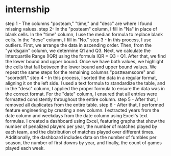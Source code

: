 # internship
step 1 - The columns "posteam," "time," and "desc" are where I found missing values.
step 2- In the "posteam" column, I fill in "Na" in place of blank cells. In the "time" column, I use the median formula to replace blank cells. In the "desc" column, I fill in "No."
step 3 - In this process, I use outliers. First, we arrange the data in ascending order. Then, from the "yardsgain" column, we determine Q1 and Q3. Next, we calculate the Interquartile Range (IQR) using the formula IQR = Q3 - Q1. After that, we find the lower bound and upper bound. Once we have both values, we highlight the cells that fall between the lower bound and upper bound values. We repeat the same steps for the remaining columns "postteamscore" and "scorediff."
step 4 - In this process, I sorted the data in a regular format, aligning it on the left side. I used a text formula to standardize the table, and in the "desc" column, I applied the proper formula to ensure the data was in the correct format. For the "date" column, I ensured that all entries were formatted consistently throughout the entire column.
step 5 - After that, I removed all duplicates from the entire table.
step 6 - After that, I performed feature engineering by creating a new column. I extracted years from the date column and weekdays from the date column using Excel's text formulas.
I created a dashboard using Excel, featuring graphs that show the number of penalized players per year, the number of matches played by each team, and the distribution of matches played over different times. Additionally, the dashboard includes data on the number of fumbles per season, the number of first downs by year, and finally, the count of games played each week.
